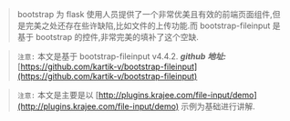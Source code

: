 > bootstrap 为 flask 使用人员提供了一个非常优美且有效的前端页面组件,但是完美之处还存在些许缺陷,比如文件的上传功能.而 bootstrap-fileinput 是基于 bootstrap 的控件,非常完美的填补了这个空缺.

>`注意:` 本文是基于 bootstrap-fileinput v4.4.2. ***github 地址:*** [https://github.com/kartik-v/bootstrap-fileinput](https://github.com/kartik-v/bootstrap-fileinput)

>`注意:` 本文是主要是以 [http://plugins.krajee.com/file-input/demo](http://plugins.krajee.com/file-input/demo) 示例为基础进行讲解.